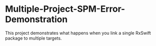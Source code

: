 # Multiple-Project-SPM-Error-Demonstration
This project demonstrates what happens when you link a single RxSwift package to multiple targets.
